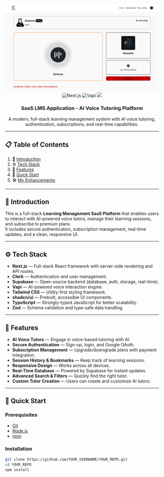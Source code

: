 <div align="center">
  <br />
    <img src="https://github.com/Azab-dev/Azab-dev/blob/main/converso.png" alt="Project Banner">
  <br />

  <div>
    <img src="https://img.shields.io/badge/-Next.JS-black?style=for-the-badge&logoColor=white&logo=nextdotjs&color=black" alt="Next.js" />
    <img src="https://img.shields.io/badge/-Vapi-black?style=for-the-badge&logoColor=white&color=green" alt="Vapi" />
    <img src="https://img.shields.io/badge/-Tailwind-00BCFF?style=for-the-badge&logo=tailwind-css&logoColor=white" />
  </div>

  <h3 align="center">SaaS LMS Application - AI Voice Tutoring Platform</h3>
  <p align="center">A modern, full-stack learning management system with AI voice tutoring, authentication, subscriptions, and real-time capabilities.</p>
</div>

---

## 📋 Table of Contents
1. 🤖 [Introduction](#introduction)
2. ⚙️ [Tech Stack](#tech-stack)
3. 🔋 [Features](#features)
4. 🤸 [Quick Start](#quick-start)
5. 🛠️ [My Enhancements](#my-enhancements)

---

## 🤖 Introduction
This is a full-stack **Learning Management SaaS Platform** that enables users to interact with AI-powered voice tutors, manage their learning sessions, and subscribe to premium plans.  
It includes secure authentication, subscription management, real-time updates, and a clean, responsive UI.

---

## ⚙️ Tech Stack

- **Next.js** — Full-stack React framework with server-side rendering and API routes.
- **Clerk** — Authentication and user management.
- **Supabase** — Open-source backend (database, auth, storage, real-time).
- **Vapi** — AI-powered voice interaction engine.
- **Tailwind CSS** — Utility-first styling framework.
- **shadcn/ui** — Prebuilt, accessible UI components.
- **TypeScript** — Strongly-typed JavaScript for better scalability.
- **Zod** — Schema validation and type-safe data handling.

---

## 🔋 Features

- **AI Voice Tutors** — Engage in voice-based tutoring with AI.
- **Secure Authentication** — Sign-up, login, and Google OAuth.
- **Subscription Management** — Upgrade/downgrade plans with payment integration.
- **Session History & Bookmarks** — Keep track of learning sessions.
- **Responsive Design** — Works across all devices.
- **Real-Time Database** — Powered by Supabase for instant updates.
- **Advanced Search & Filters** — Quickly find the right tutor.
- **Custom Tutor Creation** — Users can create and customize AI tutors.

---

## 🤸 Quick Start

### Prerequisites
- [Git](https://git-scm.com/)
- [Node.js](https://nodejs.org/en)
- [npm](https://www.npmjs.com/)

### Installation
```bash
git clone https://github.com/YOUR_USERNAME/YOUR_REPO.git
cd YOUR_REPO
npm install
